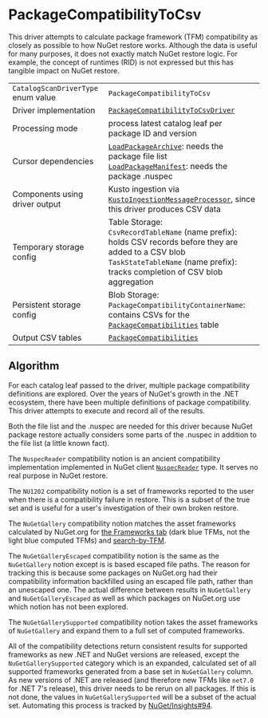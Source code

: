 # PackageCompatibilityToCsv

This driver attempts to calculate package framework (TFM) compatibility as closely as possible to how NuGet restore works. Although the data is useful for many purposes, it does not exactly match NuGet restore logic. For example, the concept of runtimes (RID) is not expressed but this has tangible impact on NuGet restore.

|                                    |                                                                                                                                                                                                  |
| ---------------------------------- | ------------------------------------------------------------------------------------------------------------------------------------------------------------------------------------------------ |
| `CatalogScanDriverType` enum value | `PackageCompatibilityToCsv`                                                                                                                                                                      |
| Driver implementation              | [`PackageCompatibilityToCsvDriver`](../../src/Worker.Logic/CatalogScan/Drivers/PackageCompatibilityToCsv/PackageCompatibilityToCsvDriver.cs)                                                     |
| Processing mode                    | process latest catalog leaf per package ID and version                                                                                                                                           |
| Cursor dependencies                | [`LoadPackageArchive`](LoadPackageArchive.md): needs the package file list<br />[`LoadPackageManifest`](LoadPackageManifest.md): needs the package .nuspec                                       |
| Components using driver output     | Kusto ingestion via [`KustoIngestionMessageProcessor`](../../src/Worker.Logic/MessageProcessors/KustoIngestion/KustoIngestionMessageProcessor.cs), since this driver produces CSV data           |
| Temporary storage config           | Table Storage:<br />`CsvRecordTableName` (name prefix): holds CSV records before they are added to a CSV blob<br />`TaskStateTableName` (name prefix): tracks completion of CSV blob aggregation |
| Persistent storage config          | Blob Storage:<br />`PackageCompatibilityContainerName`: contains CSVs for the [`PackageCompatibilities`](../tables/PackageCompatibilities.md) table                                              |
| Output CSV tables                  | [`PackageCompatibilities`](../tables/PackageCompatibilities.md)                                                                                                                                  |

## Algorithm

For each catalog leaf passed to the driver, multiple package compatibility definitions are explored. Over the years of NuGet's growth in the .NET ecosystem, there have been multiple definitions of package compatibility. This driver attempts to execute and record all of the results.

Both the file list and the .nuspec are needed for this driver because NuGet package restore actually considers some parts of the .nuspec in addition to the file list (a little known fact).

The `NuspecReader` compatibility notion is an ancient compatibility implementation implemented in NuGet client [`NuspecReader`](https://github.com/NuGet/NuGet.Client/blob/dev/src/NuGet.Core/NuGet.Packaging/NuspecReader.cs) type. It serves no real purpose in NuGet restore.

The `NU1202` compatibility notion is a set of frameworks reported to the user when there is a compatibility failure in restore. This is a subset of the true set and is useful for a user's investigation of their own broken restore.

The `NuGetGallery` compatibility notion matches the asset frameworks calculated by NuGet.org for [the Frameworks tab](https://devblogs.microsoft.com/nuget/introducing-compatible-frameworks-on-nuget-org/) (dark blue TFMs, not the light blue computed TFMs) and [search-by-TFM](https://devblogs.microsoft.com/nuget/introducing-search-by-target-framework-on-nuget-org/).

The `NuGetGalleryEscaped` compatibility notion is the same as the `NuGetGallery` notion except is is based escaped file paths. The reason for tracking this is because some packages on NuGet.org had their compatibility information backfilled using an escaped file path, rather than an unescaped one. The actual difference between results in `NuGetGallery` and `NuGetGalleryEscaped` as well as which packages on NuGet.org use which notion has not been explored.

The `NuGetGallerySupported` compatibility notion takes the asset frameworks of `NuGetGallery` and expand them to a full set of computed frameworks.

All of the compatibility detections return consistent results for supported frameworks as new .NET and NuGet versions are released, except the `NuGetGallerySupported` category which is an expanded, calculated set of all supported frameworks generated from a base set in `NuGetGallery` column. As new versions of .NET are released (and therefore new TFMs like `net7.0` for .NET 7's release), this driver needs to be rerun on all packages. If this is not done, the values in `NuGetGallerySupported` will be a subset of the actual set. Automating this process is tracked by [NuGet/Insights#94](https://github.com/NuGet/Insights/issues/94).